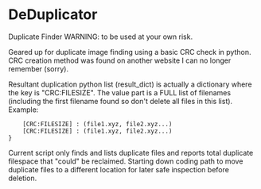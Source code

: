 # DeDuplicator
Duplicate Finder
WARNING: to be used at your own risk.

Geared up for duplicate image finding using a basic CRC check in python. 
CRC creation method was found on another website I can no longer remember (sorry).

Resultant duplication python list (result_dict) is actually a dictionary where the key is "CRC:FILESIZE". The value part is a FULL list of filenames (including the first filename found so don't delete all files in this list).
Example:
```result_dict = {
    [CRC:FILESIZE] : (file1.xyz, file2.xyz...)
    [CRC:FILESIZE] : (file1.xyz, file2.xyz...)
}
```

Current script only finds and lists duplicate files and reports total duplicate filespace that "could" be reclaimed. Starting down coding path to move duplicate files to a different location for later safe inspection before deletion.
